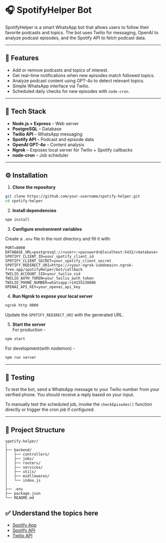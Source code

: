 # 🎧 SpotifyHelper Bot

SpotifyHelper is a smart WhatsApp bot that allows users to follow their favorite podcasts and topics. The bot uses Twilio for messaging, OpenAI to analyze podcast episodes, and the Spotify API to fetch podcast data.

---

## 🚀 Features

- Add or remove podcasts and topics of interest.
- Get real-time notifications when new episodes match followed topics.
- Analyze podcast content using GPT-4o to detect relevant topics.
- Simple WhatsApp interface via Twilio.
- Scheduled daily checks for new episodes with `node-cron`.

---

## 🧰 Tech Stack

- **Node.js + Express** – Web server
- **PostgreSQL** – Database
- **Twilio API** – WhatsApp messaging
- **Spotify API** – Podcast and episode data
- **OpenAI GPT-4o** – Content analysis
- **Ngrok** – Exposes local server for Twilio + Spotify callbacks
- **node-cron** – Job scheduler

---

## ⚙️ Installation

1. **Clone the repository**
```bash
git clone https://github.com/your-username/spotify-helper.git
cd spotify-helper
```

2. **Install dependencies**
```bash
npm install
```

3. **Configure environment variables**

Create a `.env` file in the root directory and fill it with:

```
PORT=8000
DATABASE_URL=postgresql://<user>:<password>@localhost:5432/<database>
SPOTIFY_CLIENT_ID=your_spotify_client_id
SPOTIFY_CLIENT_SECRET=your_spotify_client_secret
SPOTIFY_REDIRECT_URI=https://<your-ngrok-subdomain>.ngrok-free.app/spotifyHelper/bot/callback
TWILIO_ACCOUNT_SID=your_twilio_sid
TWILIO_AUTH_TOKEN=your_twilio_auth_token
TWILIO_PHONE_NUMBER=whatsapp:+14155238886
OPENAI_API_KEY=your_openai_api_key
```

4. **Run Ngrok to expose your local server**
```bash
ngrok http 8000
```
Update the `SPOTIFY_REDIRECT_URI` with the generated URL.

5. **Start the server** <br>
For production -
```bash
npm start
```
For development(with nodemon) -
```bash
npm run server
```

---

## 🧪 Testing

To test the bot, send a WhatsApp message to your Twilio number from your verified phone. You should receive a reply based on your input.

To manually test the scheduled job, invoke the `checkEpisodes()` function directly or trigger the cron job if configured.

---

## 📁 Project Structure

```
spotify-helper/
│
├── backend/
│   ├── controllers/
│   ├── jobs/
│   ├── routers/
│   ├── services/
│   ├── utils/
│   ├── midllewares/
│   └── index.js
│
├── .env
├── package.json
└── README.md
```
## ✅ Understand the topics here

- [Spotify App](https://developer.spotify.com/documentation/web-api/concepts/apps)
- [Spotify API](https://developer.spotify.com/documentation/web-api/concepts/api-calls)
- [Twilio API](https://www.twilio.com/docs)
